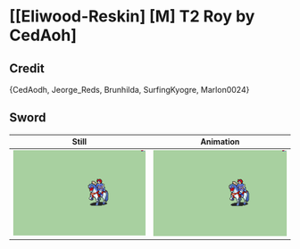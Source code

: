 # [\[Eliwood-Reskin\] \[M\] T2 Roy by CedAoh]

## Credit

{CedAodh, Jeorge_Reds, Brunhilda, SurfingKyogre, Marlon0024}
	
## Sword

| Still | Animation |
| :---: | :-------: |
| ![Sword still](./Sword_000.png) | ![Sword animation](./Sword.gif) |
